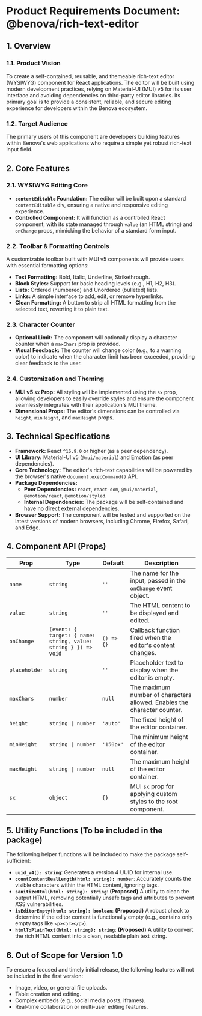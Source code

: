 # Product Requirements Document: @benova/rich-text-editor

## 1. Overview

### 1.1. Product Vision
To create a self-contained, reusable, and themeable rich-text editor (WYSIWYG) component for React applications. The editor will be built using modern development practices, relying on Material-UI (MUI) v5 for its user interface and avoiding dependencies on third-party editor libraries. Its primary goal is to provide a consistent, reliable, and secure editing experience for developers within the Benova ecosystem.

### 1.2. Target Audience
The primary users of this component are developers building features within Benova's web applications who require a simple yet robust rich-text input field.

## 2. Core Features

### 2.1. WYSIWYG Editing Core
- **`contentEditable` Foundation:** The editor will be built upon a standard `contentEditable` div, ensuring a native and responsive editing experience.
- **Controlled Component:** It will function as a controlled React component, with its state managed through `value` (an HTML string) and `onChange` props, mimicking the behavior of a standard form input.

### 2.2. Toolbar & Formatting Controls
A customizable toolbar built with MUI v5 components will provide users with essential formatting options:
- **Text Formatting:** Bold, Italic, Underline, Strikethrough.
- **Block Styles:** Support for basic heading levels (e.g., H1, H2, H3).
- **Lists:** Ordered (numbered) and Unordered (bulleted) lists.
- **Links:** A simple interface to add, edit, or remove hyperlinks.
- **Clean Formatting:** A button to strip all HTML formatting from the selected text, reverting it to plain text.

### 2.3. Character Counter
- **Optional Limit:** The component will optionally display a character counter when a `maxChars` prop is provided.
- **Visual Feedback:** The counter will change color (e.g., to a warning color) to indicate when the character limit has been exceeded, providing clear feedback to the user.

### 2.4. Customization and Theming
- **MUI v5 `sx` Prop:** All styling will be implemented using the `sx` prop, allowing developers to easily override styles and ensure the component seamlessly integrates with their application's MUI theme.
- **Dimensional Props:** The editor's dimensions can be controlled via `height`, `minHeight`, and `maxHeight` props.

## 3. Technical Specifications

- **Framework:** React `^16.9.0` or higher (as a peer dependency).
- **UI Library:** Material-UI v5 (`@mui/material`) and Emotion (as peer dependencies).
- **Core Technology:** The editor's rich-text capabilities will be powered by the browser's native `document.execCommand()` API.
- **Package Dependencies:**
  - **Peer Dependencies:** `react`, `react-dom`, `@mui/material`, `@emotion/react`, `@emotion/styled`.
  - **Internal Dependencies:** The package will be self-contained and have no direct external dependencies.
- **Browser Support:** The component will be tested and supported on the latest versions of modern browsers, including Chrome, Firefox, Safari, and Edge.

## 4. Component API (Props)

| Prop        | Type                                                              | Default     | Description                                                                 |
|-------------|-------------------------------------------------------------------|-------------|-----------------------------------------------------------------------------|
| `name`      | `string`                                                          | `''`        | The name for the input, passed in the `onChange` event object.              |
| `value`     | `string`                                                          | `''`        | The HTML content to be displayed and edited.                                |
| `onChange`  | `(event: { target: { name: string, value: string } }) => void`    | `() => {}`  | Callback function fired when the editor's content changes.                  |
| `placeholder`| `string`                                                          | `''`        | Placeholder text to display when the editor is empty.                       |
| `maxChars`  | `number`                                                          | `null`      | The maximum number of characters allowed. Enables the character counter.    |
| `height`    | `string \| number`                                                | `'auto'`    | The fixed height of the editor container.                                   |
| `minHeight` | `string \| number`                                                | `'150px'`   | The minimum height of the editor container.                                 |
| `maxHeight` | `string \| number`                                                | `null`      | The maximum height of the editor container.                                 |
| `sx`        | `object`                                                          | `{}`        | MUI `sx` prop for applying custom styles to the root component.             |

## 5. Utility Functions (To be included in the package)

The following helper functions will be included to make the package self-sufficient:
- **`uuid_v4(): string`**: Generates a version 4 UUID for internal use.
- **`countContentRealLength(html: string): number`**: Accurately counts the visible characters within the HTML content, ignoring tags.
- **`sanitizeHtml(html: string): string`**: **(Proposed)** A utility to clean the output HTML, removing potentially unsafe tags and attributes to prevent XSS vulnerabilities.
- **`isEditorEmpty(html: string): boolean`**: **(Proposed)** A robust check to determine if the editor content is functionally empty (e.g., contains only empty tags like `<p><br></p>`).
- **`htmlToPlainText(html: string): string`**: **(Proposed)** A utility to convert the rich HTML content into a clean, readable plain text string.

## 6. Out of Scope for Version 1.0

To ensure a focused and timely initial release, the following features will not be included in the first version:
- Image, video, or general file uploads.
- Table creation and editing.
- Complex embeds (e.g., social media posts, iframes).
- Real-time collaboration or multi-user editing features.

